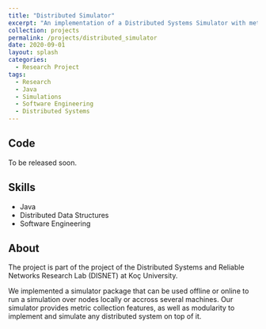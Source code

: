 ```yaml
---
title: "Distributed Simulator"
excerpt: "An implementation of a Distributed Systems Simulator with metrics monitoring features."
collection: projects
permalink: /projects/distributed_simulator
date: 2020-09-01
layout: splash
categories:
  - Research Project
tags:
  - Research
  - Java
  - Simulations
  - Software Engineering
  - Distributed Systems
---
```

## Code

To be released soon.

## Skills

* Java
* Distributed Data Structures
* Software Engineering

## About

The project is part of the project of the Distributed Systems and Reliable Networks Research Lab (DISNET) at Koç University.

We implemented a simulator package that can be used offline or online to run a simulation over nodes locally or accross several machines. Our simulator
provides metric collection features, as well as modularity to implement and simulate any distributed system on top of it.
